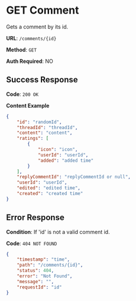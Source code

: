 # GET Comment

Gets a comment by its id.

**URL**: `/comments/{id}`

**Method**: `GET`

**Auth Required**: NO

## Success Response

**Code**: `200 OK`

**Content Example**

```json
{
    "id": "randomId",
    "threadId": "threadId",
    "content": "content",
    "ratings": [
        {
            "icon": "icon",
            "userId": "userId",
            "added": "added time"
        }
    ],
    "replyCommentId": "replyCommentId or null",
    "userId": "userId", 
    "edited": "edited time",
    "created": "created time"
}
```

## Error Response

**Condition**: If 'id' is not a valid comment id.

**Code**: `404 NOT FOUND`

```json
{
    "timestamp": "time",
    "path": "/comments/{id}",
    "status": 404,
    "error": "Not Found",
    "message": "",
    "requestId": "id"
}
```